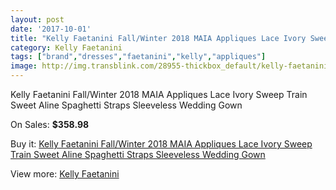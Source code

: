 ```yaml
---
layout: post
date: '2017-10-01'
title: "Kelly Faetanini Fall/Winter 2018 MAIA Appliques Lace Ivory Sweep Train Sweet Aline Spaghetti Straps Sleeveless Wedding Gown"
category: Kelly Faetanini
tags: ["brand","dresses","faetanini","kelly","appliques"]
image: http://img.transblink.com/28955-thickbox_default/kelly-faetanini-fall-winter-2018-maia-appliques-lace-ivory-sweep-train-sweet-aline-spaghetti-straps-sleeveless-wedding-gown.jpg
---
```

Kelly Faetanini Fall/Winter 2018 MAIA Appliques Lace Ivory Sweep Train Sweet Aline Spaghetti Straps Sleeveless Wedding Gown

On Sales: **$358.98**
<a href="https://www.transblink.com/en/kelly-faetanini/9451-kelly-faetanini-fall-winter-2018-maia-appliques-lace-ivory-sweep-train-sweet-aline-spaghetti-straps-sleeveless-wedding-gown.html"><amp-img layout="responsive" width="600" height="600" src="//img.transblink.com/28955-thickbox_default/kelly-faetanini-fall-winter-2018-maia-appliques-lace-ivory-sweep-train-sweet-aline-spaghetti-straps-sleeveless-wedding-gown.jpg" alt="Kelly Faetanini Fall/Winter 2018 MAIA Appliques Lace Ivory Sweep Train Sweet Aline Spaghetti Straps Sleeveless Wedding Gown 0" /></a>
<a href="https://www.transblink.com/en/kelly-faetanini/9451-kelly-faetanini-fall-winter-2018-maia-appliques-lace-ivory-sweep-train-sweet-aline-spaghetti-straps-sleeveless-wedding-gown.html"><amp-img layout="responsive" width="600" height="600" src="//img.transblink.com/28957-thickbox_default/kelly-faetanini-fall-winter-2018-maia-appliques-lace-ivory-sweep-train-sweet-aline-spaghetti-straps-sleeveless-wedding-gown.jpg" alt="Kelly Faetanini Fall/Winter 2018 MAIA Appliques Lace Ivory Sweep Train Sweet Aline Spaghetti Straps Sleeveless Wedding Gown 1" /></a>
<a href="https://www.transblink.com/en/kelly-faetanini/9451-kelly-faetanini-fall-winter-2018-maia-appliques-lace-ivory-sweep-train-sweet-aline-spaghetti-straps-sleeveless-wedding-gown.html"><amp-img layout="responsive" width="600" height="600" src="//img.transblink.com/28956-thickbox_default/kelly-faetanini-fall-winter-2018-maia-appliques-lace-ivory-sweep-train-sweet-aline-spaghetti-straps-sleeveless-wedding-gown.jpg" alt="Kelly Faetanini Fall/Winter 2018 MAIA Appliques Lace Ivory Sweep Train Sweet Aline Spaghetti Straps Sleeveless Wedding Gown 2" /></a>

Buy it: [Kelly Faetanini Fall/Winter 2018 MAIA Appliques Lace Ivory Sweep Train Sweet Aline Spaghetti Straps Sleeveless Wedding Gown](https://www.transblink.com/en/kelly-faetanini/9451-kelly-faetanini-fall-winter-2018-maia-appliques-lace-ivory-sweep-train-sweet-aline-spaghetti-straps-sleeveless-wedding-gown.html "Kelly Faetanini Fall/Winter 2018 MAIA Appliques Lace Ivory Sweep Train Sweet Aline Spaghetti Straps Sleeveless Wedding Gown")

View more: [Kelly Faetanini](https://www.transblink.com/en/85-kelly-faetanini "Kelly Faetanini")